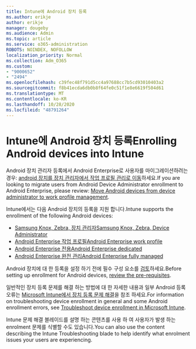 ```yaml
---
title: Intune에 Android 장치 등록
ms.author: erikje
author: erikje
manager: dougeby
ms.audience: Admin
ms.topic: article
ms.service: o365-administration
ROBOTS: NOINDEX, NOFOLLOW
localization_priority: Normal
ms.collection: Adm_O365
ms.custom:
- "9000652"
- "2494"
ms.openlocfilehash: c39fec48f791d5cc4a97688cc7b5cd93010403a2
ms.sourcegitcommit: f8b41ecda6db0b8f64fe0c51f1e8e6619f504d61
ms.translationtype: MT
ms.contentlocale: ko-KR
ms.lasthandoff: 10/28/2020
ms.locfileid: "48791264"
---
```

# <a name="enrolling-android-devices-into-intune"></a><span data-ttu-id="d155c-102">Intune에 Android 장치 등록</span><span class="sxs-lookup"><span data-stu-id="d155c-102">Enrolling Android devices into Intune</span></span>

<span data-ttu-id="d155c-103">Android 장치 관리자 등록에서 Android Enterprise로 사용자를 마이그레이션하려는 경우: [android 장치를 장치 관리자에서 작업 프로필 관리로 이동](https://docs.microsoft.com/mem/intune/enrollment/android-move-device-admin-work-profile)하세요.</span><span class="sxs-lookup"><span data-stu-id="d155c-103">If you are looking to migrate users from Android Device Administrator enrollment to Android Enterprise, please review: [Move Android devices from device administrator to work profile management](https://docs.microsoft.com/mem/intune/enrollment/android-move-device-admin-work-profile).</span></span>

<span data-ttu-id="d155c-104">Intune에서는 다음 Android 장치의 등록을 지원 합니다.</span><span class="sxs-lookup"><span data-stu-id="d155c-104">Intune supports the enrollment of the following Android devices:</span></span>  

- [<span data-ttu-id="d155c-105">Samsung Knox, Zebra, 장치 관리자</span><span class="sxs-lookup"><span data-stu-id="d155c-105">Samsung Knox, Zebra, Device Administrator</span></span>](https://docs.microsoft.com/mem/intune/enrollment/android-enroll-device-administrator)
- [<span data-ttu-id="d155c-106">Android Enterprise 작업 프로필</span><span class="sxs-lookup"><span data-stu-id="d155c-106">Android Enterprise work profile</span></span>](https://docs.microsoft.com/mem/intune/enrollment/android-enterprise-overview)
- [<span data-ttu-id="d155c-107">Android Enterprise 전용</span><span class="sxs-lookup"><span data-stu-id="d155c-107">Android Enterprise dedicated</span></span>](https://docs.microsoft.com/mem/intune/enrollment/android-dedicated-devices-fully-managed-enroll)
- [<span data-ttu-id="d155c-108">Android Enterprise 완전 관리</span><span class="sxs-lookup"><span data-stu-id="d155c-108">Android Enterprise fully managed</span></span>](https://docs.microsoft.com/mem/intune/enrollment/android-fully-managed-enroll)

<span data-ttu-id="d155c-109">Android 장치에 대 한 등록을 설정 하기 전에 필수 구성 요소를 [검토](https://docs.microsoft.com/intune/enrollment/android-enroll)하세요.</span><span class="sxs-lookup"><span data-stu-id="d155c-109">Before setting up enrollment for Android devices, [review the pre-requisites](https://docs.microsoft.com/intune/enrollment/android-enroll).</span></span>  

<span data-ttu-id="d155c-110">일반적인 장치 등록 문제를 해결 하는 방법에 대 한 자세한 내용과 일부 Android 등록 오류는 [Microsoft Intune에서 장치 등록 문제 해결](https://docs.microsoft.com/mem/intune/enrollment/troubleshoot-android-enrollment)을 참조 하세요.</span><span class="sxs-lookup"><span data-stu-id="d155c-110">For information on troubleshooting device enrollment in general and some Android enrollment errors, see [Troubleshoot device enrollment in Microsoft Intune](https://docs.microsoft.com/mem/intune/enrollment/troubleshoot-android-enrollment).</span></span>

<span data-ttu-id="d155c-111">Intune 문제 해결 블레이드를 설명 하는 콘텐츠를 사용 하 여 사용자가 발생 하는 enrolment 문제를 식별할 수도 있습니다.</span><span class="sxs-lookup"><span data-stu-id="d155c-111">You can also use the content describing the Intune Troubleshooting blade to help identify what enrolment issues your users are experiencing.</span></span>
